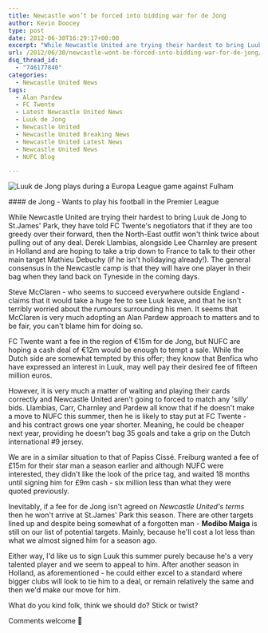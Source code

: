 ```yaml
---
title: Newcastle won’t be forced into bidding war for de Jong
author: Kevin Doocey
type: post
date: 2012-06-30T16:29:17+00:00
excerpt: "While Newcastle United are trying their hardest to bring Luuk de Jong to St.James' Park, they have told FC Twente's negotiators that if they are too greedy over their forward, then the North-East.."
url: /2012/06/30/newcastle-wont-be-forced-into-bidding-war-for-de-jong/
dsq_thread_id:
  - "746177840"
categories:
  - Newcastle United News
tags:
  - Alan Pardew
  - FC Twente
  - Latest Newcastle United News
  - Luuk de Jong
  - Newcastle United
  - Newcastle United Breaking News
  - Newcastle United Latest News
  - Newcastle United News
  - NUFC Blog

---
```

![Luuk de Jong plays during a Europa League game against Fulham](http://www.tynetime.com/wp-content/uploads/2012/06/Luuk-de-Jong-Holland.jpg "Luuk-de-Jong-Holland")

#### de Jong - Wants to play his football in the Premier League

While Newcastle United are trying their hardest to bring Luuk de Jong to St.James' Park, they have told FC Twente's negotiators that if they are too greedy over their forward, then the North-East outfit won't think twice about pulling out of any deal. Derek Llambias, alongside Lee Charnley are present in Holland and are hoping to take a trip down to France to talk to their other main target Mathieu Debuchy (if he isn't holidaying already!). The general consensus in the Newcastle camp is that they will have one player in their bag when they land back on Tyneside  in the coming days.

Steve McClaren - who seems to succeed everywhere outside England - claims that it would take a huge fee to see Luuk leave, and that he isn't terribly worried about the rumours surrounding his men. It seems that McClaren is very much adopting an Alan Pardew approach to matters and to be fair, you can't blame him for doing so.

FC Twente want a fee in the region of €15m for de Jong, but NUFC are hoping a cash deal of €12m would be enough to tempt a sale. While the Dutch side are somewhat tempted by this offer; they know that Benfica who have expressed an interest in Luuk, may well pay their desired fee of fifteen million euros.

However, it is very much a matter of waiting and playing their cards correctly and Newcastle United aren't going to forced to match any 'silly' bids. Llambias, Carr, Charnley and Pardew all know that if he doesn't make a move to NUFC this summer, then he is likely to stay put at FC Twente - and his contract grows one year shorter. Meaning, he could be cheaper next year, providing he doesn't bag 35 goals and take a grip on the Dutch international #9 jersey.

We are in a similar situation to that of Papiss Cissé. Freiburg wanted a fee of £15m for their star man a season earlier and although NUFC were interested, they didn't like the look of the price tag, and waited 18 months until signing him for £9m cash - six million less than what they were quoted previously.

Inevitably, if a fee for de Jong isn't agreed on _Newcastle United's terms_ then he won't arrive at St.James' Park this season. There are other targets lined up and despite being somewhat of a forgotten man - **Modibo Maiga** is still on our list of potential targets. Mainly, because he'll cost a lot less than what we almost signed him for a season ago.

Either way, I'd like us to sign Luuk this summer purely because he's a very talented player and we seem to appeal to him. After another season in Holland, as aforementioned - he could either excel to a standard where bigger clubs will look to tie him to a deal, or remain relatively the same and then we'd make our move for him.

What do you kind folk, think we should do? Stick or twist?

Comments welcome 🙂
